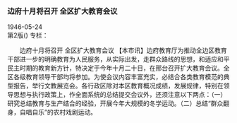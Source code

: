 ### 边府十月将召开  全区扩大教育会议  

1946-05-24  
第2版()
专栏：

　　边府十月将召开
    全区扩大教育会议
    【本市讯】边府教育厅为推动全边区教育干部进一步的明确教育为人民服务，从实际出发，走群众路线的思想，和适应和平民主时期的教育新方针，特决定于今年十月二十日，在邢台召开扩大教育会议。全区各级教育领导干部均将参加。为使会议内容丰富充实，必结合各类教育模范的典型报告，举行文教展览会。各行政区除对本区教育概况成绩，发展规律，特别在领导思想与执行政策上，作全面系统的总结提交会议外，还须注意以下两点：（一）研究总结教育与生产结合的经验，开展今年大规模的冬学运动。（二）总结“群众翻身，自唱自乐”的农村戏剧运动。  
